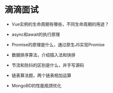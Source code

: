# 滴滴面试

 * Vue实例的生命周期有哪些，不同生命周期的用途？

 * async和await的执行原理

 * Promise的原理是什么，通过原生JS实现Promise

 * 数据排序算法，介绍插入法和快排

 * 节流和防抖的区别是什么，并手写源码

 * 链表算法题，两个链表相加运算

 * MongoBD的性能瓶颈优化
